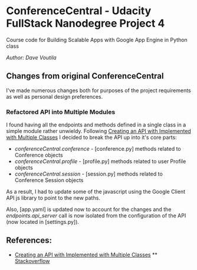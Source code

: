 ConferenceCentral - Udacity FullStack Nanodegree Project 4
=====

Course code for Building Scalable Apps with Google App Engine in Python class

_Author: Dave Voutila_

Changes from original ConferenceCentral
---
I've made numerous changes both for purposes of the project requirements as well as personal design preferences.

### Refactored API into Multiple Modules
I found having all the endpoints and methods defined in a single class in a simple module rather unwieldy. 
Following [Creating an API with Implemented with Multiple Classes](https://cloud.google.com/appengine/docs/python/endpoints/create_api#creating_an_api_implemented_with_multiple_classes) 
I decided to break the API up into it's core parts:

* _conferenceCentral.conference_ - [conference.py] methods related to Conference objects
* _conferenceCentral.profile_ - [profile.py] methods related to user Profile objects
* _conferenceCentral.session_ - [session.py] methods related to Conference Session objects

As a result, I had to update some of the javascript using the Google Client API js library to point to the new paths.

Also, [app.yaml] is updated now to account for the changes and the _endpoints.api_server_ call is now isolated from 
the configuration of the API (now located in [settings.py]).

### 

References:
---
* [Creating an API with Implemented with Multiple Classes](https://cloud.google.com/appengine/docs/python/endpoints/create_api#creating_an_api_implemented_with_multiple_classes)
** [Stackoverflow](http://stackoverflow.com/questions/23241390/split-cloud-endpoint-api-over-multiple-classes-and-multiple-files)

